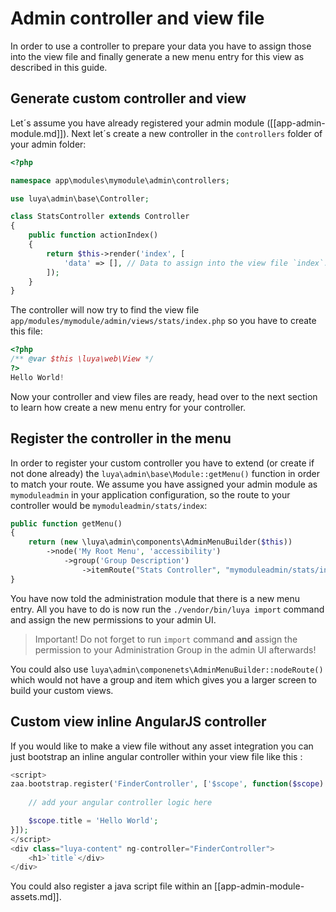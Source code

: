# Admin controller and view file

In order to use a controller to prepare your data you have to assign those into the view file and finally generate a new menu entry for this view as described in this guide.

## Generate custom controller and view

Let´s assume you have already registered your admin module ([[app-admin-module.md]]). Next let´s create a new controller in the `controllers` folder of your admin folder:

```php
<?php

namespace app\modules\mymodule\admin\controllers;

use luya\admin\base\Controller;

class StatsController extends Controller
{
    public function actionIndex()
    {
        return $this->render('index', [
            'data' => [], // Data to assign into the view file `index`.
        ]);
    }
}
```

The controller will now try to find the view file `app/modules/mymodule/admin/views/stats/index.php` so you have to create this file:

```php
<?php
/** @var $this \luya\web\View */
?>
Hello World!
```

Now your controller and view files are ready, head over to the next section to learn how create a new menu entry for your controller.

## Register the controller in the menu

In order to register your custom controller you have to extend (or create if not done already) the `luya\admin\base\Module::getMenu()` function in order to match your route. We assume you have assigned your admin module as `mymoduleadmin` in your application configuration, so the route to your controller would be `mymoduleadmin/stats/index`: 

```php
public function getMenu()
{
    return (new \luya\admin\components\AdminMenuBuilder($this))
        ->node('My Root Menu', 'accessibility')
            ->group('Group Description')
                ->itemRoute("Stats Controller", "mymoduleadmin/stats/index", "poll"); // icons like poll: https://material.io/icons/
}
```

You have now told the administration module that there is a new menu entry. All you have to do is now run the `./vendor/bin/luya import` command and assign the new permissions to your admin UI.

> Important! Do not forget to run `import` command **and** assign the permission to your Administration Group in the admin UI afterwards!

You could also use `luya\admin\componenets\AdminMenuBuilder::nodeRoute()` which would not have a group and item which gives you a larger screen to build your custom views.

## Custom view inline AngularJS controller

If you would like to make a view file without any asset integration you can just bootstrap an inline angular controller within your view file like this :

```php
<script>
zaa.bootstrap.register('FinderController', ['$scope', function($scope) {
    
    // add your angular controller logic here

    $scope.title = 'Hello World';    
}]);
</script>
<div class="luya-content" ng-controller="FinderController">
    <h1>`title`</div>
</div>
```

You could also register a java script file within an [[app-admin-module-assets.md]].
